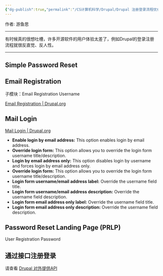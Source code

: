 ```yaml
---
{"dg-publish":true,"permalink":"/CS计算机科学/Drupal/Drupal 注册登录流程优化/","noteIcon":"","created":"2025-07-31T11:06:14.867+08:00","updated":"2024-05-06T11:39:54.000+08:00"}
---
```



作者: 游鱼思

---

有时候真的很想吐槽，许多开源软件的用户体验太差了，例如Drupal的登录注册流程就很反直觉、反人性。

---

## Simple Password Reset

## Email Registration

子模块：Email Registration Username

[Email Registration | Drupal.org](https://www.drupal.org/project/email_registration)

## Mail Login

[Mail Login | Drupal.org](https://www.drupal.org/project/mail_login)

- **Enable login by email address:** This option enables login by email address.
- **Override login form:** This option allows you to override the login form username title/description.
- **Login by email address only:** This option disables login by username and forces login by email address only.
- **Override login form:** This option allows you to override the login form username title/description.
- **Login form username/email address label:** Override the username field title.
- **Login form username/email address description:** Override the username field description.
- **Login form email address only label:** Override the username field title.
- **Login form email address only description:** Override the username field description.

## Password Reset Landing Page (PRLP)

User Registration Password

## 通过接口注册登录

请查看 [Drupal 对外提供API](数据交互/Drupal%20对外提供API.md)
